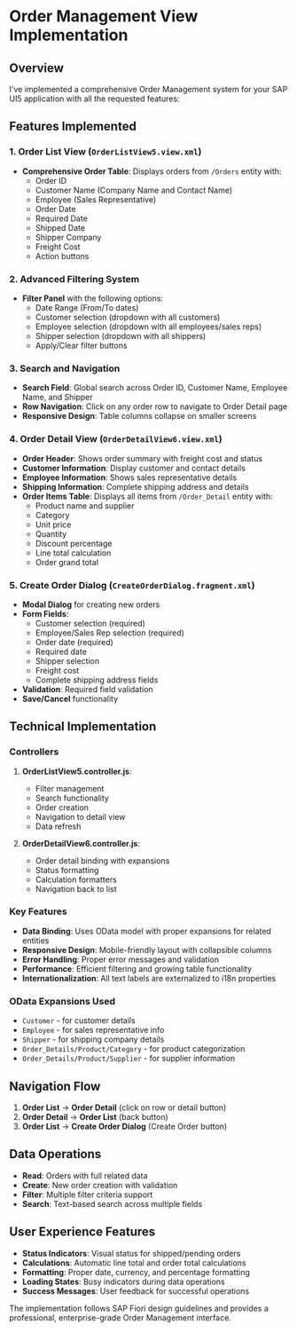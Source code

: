 # Order Management View Implementation

## Overview

I've implemented a comprehensive Order Management system for your SAP UI5 application with all the requested features:

## Features Implemented

### 1. Order List View (`OrderListView5.view.xml`)

- **Comprehensive Order Table**: Displays orders from `/Orders` entity with:
  - Order ID
  - Customer Name (Company Name and Contact Name)
  - Employee (Sales Representative)
  - Order Date
  - Required Date
  - Shipped Date
  - Shipper Company
  - Freight Cost
  - Action buttons

### 2. Advanced Filtering System

- **Filter Panel** with the following options:
  - Date Range (From/To dates)
  - Customer selection (dropdown with all customers)
  - Employee selection (dropdown with all employees/sales reps)
  - Shipper selection (dropdown with all shippers)
  - Apply/Clear filter buttons

### 3. Search and Navigation

- **Search Field**: Global search across Order ID, Customer Name, Employee Name, and Shipper
- **Row Navigation**: Click on any order row to navigate to Order Detail page
- **Responsive Design**: Table columns collapse on smaller screens

### 4. Order Detail View (`OrderDetailView6.view.xml`)

- **Order Header**: Shows order summary with freight cost and status
- **Customer Information**: Display customer and contact details
- **Employee Information**: Shows sales representative details
- **Shipping Information**: Complete shipping address and details
- **Order Items Table**: Displays all items from `/Order_Detail` entity with:
  - Product name and supplier
  - Category
  - Unit price
  - Quantity
  - Discount percentage
  - Line total calculation
  - Order grand total

### 5. Create Order Dialog (`CreateOrderDialog.fragment.xml`)

- **Modal Dialog** for creating new orders
- **Form Fields**:
  - Customer selection (required)
  - Employee/Sales Rep selection (required)
  - Order date (required)
  - Required date
  - Shipper selection
  - Freight cost
  - Complete shipping address fields
- **Validation**: Required field validation
- **Save/Cancel** functionality

## Technical Implementation

### Controllers

1. **OrderListView5.controller.js**:

   - Filter management
   - Search functionality
   - Order creation
   - Navigation to detail view
   - Data refresh

2. **OrderDetailView6.controller.js**:
   - Order detail binding with expansions
   - Status formatting
   - Calculation formatters
   - Navigation back to list

### Key Features

- **Data Binding**: Uses OData model with proper expansions for related entities
- **Responsive Design**: Mobile-friendly layout with collapsible columns
- **Error Handling**: Proper error messages and validation
- **Performance**: Efficient filtering and growing table functionality
- **Internationalization**: All text labels are externalized to i18n properties

### OData Expansions Used

- `Customer` - for customer details
- `Employee` - for sales representative info
- `Shipper` - for shipping company details
- `Order_Details/Product/Category` - for product categorization
- `Order_Details/Product/Supplier` - for supplier information

## Navigation Flow

1. **Order List** → **Order Detail** (click on row or detail button)
2. **Order Detail** → **Order List** (back button)
3. **Order List** → **Create Order Dialog** (Create Order button)

## Data Operations

- **Read**: Orders with full related data
- **Create**: New order creation with validation
- **Filter**: Multiple filter criteria support
- **Search**: Text-based search across multiple fields

## User Experience Features

- **Status Indicators**: Visual status for shipped/pending orders
- **Calculations**: Automatic line total and order total calculations
- **Formatting**: Proper date, currency, and percentage formatting
- **Loading States**: Busy indicators during data operations
- **Success Messages**: User feedback for successful operations

The implementation follows SAP Fiori design guidelines and provides a professional, enterprise-grade Order Management interface.
